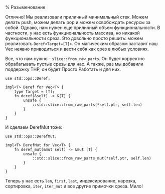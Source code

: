 % Разыменование

Отлично! Мы реализовали приличный минимальный стек. Можем делать push, можем
делать pop и можем освобождать ресурсы за собой. Однако, нам нужен еще приличный объем
функциональности. В частности, у нас есть функциональность массива, но никакой
функциональности среза. Это довольно просто решить: можем реализовать
`Deref<Target=[T]>`. Он магическим образом заставит наш Vec неявно приводиться и
вести себя как срез в любых условиях.

Все, что нам нужно - `slice::from_raw_parts`. Он будет корректно обрабатывать
пустые срезы для нас. А также, раз мы добавили поддержку ТНР, он будет Просто
Работать и для них.

```rust,ignore
use std::ops::Deref;

impl<T> Deref for Vec<T> {
    type Target = [T];
    fn deref(&self) -> &[T] {
        unsafe {
            ::std::slice::from_raw_parts(*self.ptr, self.len)
        }
    }
}
```

И сделаем DerefMut тоже:

```rust,ignore
use std::ops::DerefMut;

impl<T> DerefMut for Vec<T> {
    fn deref_mut(&mut self) -> &mut [T] {
        unsafe {
            ::std::slice::from_raw_parts_mut(*self.ptr, self.len)
        }
    }
}
```

Теперь у нас есть `len`, `first`, `last`, индексирование, нарезка, сортировка,
`iter`, `iter_mut` и все другие примочки среза. Мило!
